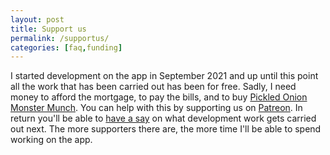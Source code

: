 ```yaml
---
layout: post
title: Support us
permalink: /supportus/
categories: [faq,funding]
---
```


I started development on the app in September 2021 and up until this point all the work that has been carried out has been for free. Sadly, I need money to afford the mortgage, to pay the bills, and to buy [Pickled Onion Monster Munch](https://en.wikipedia.org/wiki/Monster_Munch). You can help with this by supporting us on [Patreon](https://patreon.com/goodgamebuddy). In return you'll be able to [have a say](/faq/how/2021/11/08/how-to-vote-in-polls) on what development work gets carried out next. The more supporters there are, the more time I'll be able to spend working on the app.

